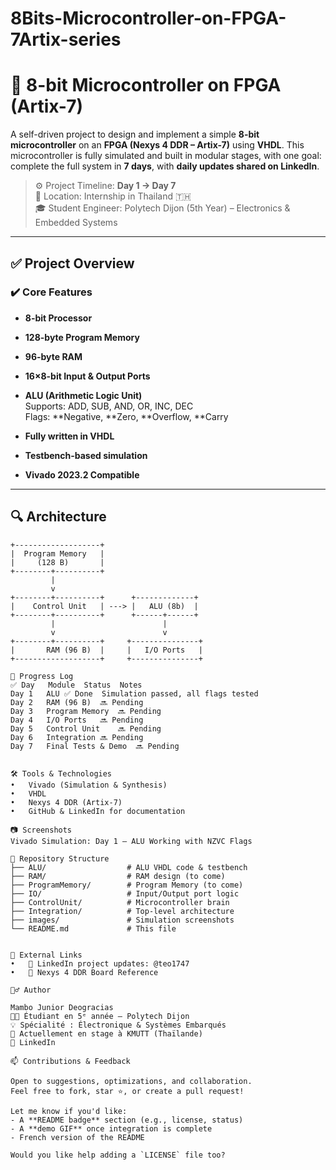 # 8Bits-Microcontroller-on-FPGA-7Artix-series
# 🧠 8-bit Microcontroller on FPGA (Artix-7)

A self-driven project to design and implement a simple **8-bit microcontroller** on an **FPGA (Nexys 4 DDR – Artix-7)** using **VHDL**. This microcontroller is fully simulated and built in modular stages, with one goal: complete the full system in **7 days**, with **daily updates shared on LinkedIn**.

> ⚙️ Project Timeline: **Day 1 → Day 7**  
> 📍 Location: Internship in Thailand 🇹🇭  
> 🎓 Student Engineer: Polytech Dijon (5th Year) – Electronics & Embedded Systems

---

## ✅ Project Overview

### ✔️ Core Features

- **8-bit Processor**
- **128-byte Program Memory**
- **96-byte RAM**
- **16×8-bit Input & Output Ports**
- **ALU (Arithmetic Logic Unit)**  
  Supports: ADD, SUB, AND, OR, INC, DEC  
  Flags: **Negative, **Zero, **Overflow, **Carry

- **Fully written in VHDL**
- **Testbench-based simulation**
- **Vivado 2023.2 Compatible**

---

## 🔍 Architecture

```text
+-------------------+
|  Program Memory   |
|     (128 B)       |
+--------+----------+
         |
         v
+--------+----------+      +-------------+
|    Control Unit   | ---> |   ALU (8b)  |
+--------+----------+      +------+------+
         |                        |
         v                        v
+--------+----------+     +---------------+
|       RAM (96 B)  |     |   I/O Ports   |
+-------------------+     +---------------+
 
🚀 Progress Log
✅ Day	Module	Status	Notes
Day 1	ALU	✅ Done	Simulation passed, all flags tested
Day 2	RAM (96 B)	🔜 Pending	
Day 3	Program Memory	🔜 Pending	
Day 4	I/O Ports	🔜 Pending	
Day 5	Control Unit	🔜 Pending	
Day 6	Integration	🔜 Pending	
Day 7	Final Tests & Demo	🔜 Pending	

 
🛠 Tools & Technologies
•	Vivado (Simulation & Synthesis)
•	VHDL
•	Nexys 4 DDR (Artix-7)
•	GitHub & LinkedIn for documentation
 
📷 Screenshots
Vivado Simulation: Day 1 — ALU Working with NZVC Flags
 
💾 Repository Structure
├── ALU/                  # ALU VHDL code & testbench
├── RAM/                  # RAM design (to come)
├── ProgramMemory/        # Program Memory (to come)
├── IO/                   # Input/Output port logic
├── ControlUnit/          # Microcontroller brain
├── Integration/          # Top-level architecture
├── images/               # Simulation screenshots
└── README.md             # This file

 
🔗 External Links
•	🔗 LinkedIn project updates: @teo1747
•	🔗 Nexys 4 DDR Board Reference
 
🙋‍♂️ Author

Mambo Junior Deogracias
👨‍🎓 Étudiant en 5ᵉ année – Polytech Dijon
💡 Spécialité : Électronique & Systèmes Embarqués
📍 Actuellement en stage à KMUTT (Thaïlande)
🔗 LinkedIn
 
📫 Contributions & Feedback

Open to suggestions, optimizations, and collaboration.
Feel free to fork, star ⭐, or create a pull request!
 
Let me know if you'd like:
- A **README badge** section (e.g., license, status)
- A **demo GIF** once integration is complete
- French version of the README

Would you like help adding a `LICENSE` file too?


